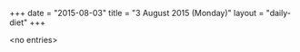 +++
date = "2015-08-03"
title = "3 August 2015 (Monday)"
layout = "daily-diet"
+++


\<no entries\>


